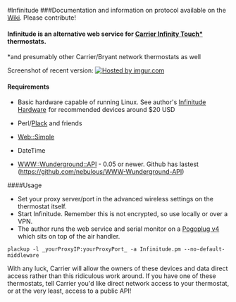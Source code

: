 #Infinitude
###Documentation and information on protocol available on the [Wiki](https://github.com/nebulous/infinitude/wiki). Please contribute!

#### Infinitude is an alternative web service for [Carrier Infinity Touch*](https://github.com/nebulous/infinitude/wiki/Infinity-touch) thermostats.

*and presumably other Carrier/Bryant network thermostats as well

Screenshot of recent version:
<a href="http://imgur.com/s2BrXXt"><img src="http://i.imgur.com/s2BrXXt.png" title="Hosted by imgur.com"/></a>

#### Requirements

 * Basic hardware capable of running Linux. See author's <a target="_blank" href="http://www.amazon.com/Infinitude-hardware/lm/R2G4T8HWC1AQDK/?_encoding=UTF8&camp=1789&creative=390957&linkCode=ur2&tag=sbec-20&linkId=THB3EP6RU76EIXOA">Infinitude Hardware</a><img src="https://ir-na.amazon-adsystem.com/e/ir?t=sbec-20&l=ur2&o=1" width="1" height="1" border="0" alt="" style="border:none !important; margin:0px !important;" /> for recommended devices around $20 USD

 * Perl/[Plack](https://github.com/miyagawa/Plack) and friends
 * [Web::Simple](https://metacpan.org/module/Web::Simple)
 * DateTime
 * [WWW::Wunderground::API](https://metacpan.org/module/WWW::Wunderground::API)  - 0.05 or newer. Github has lastest (https://github.com/nebulous/WWW-Wunderground-API)

####Usage 
 * Set your proxy server/port in the advanced wireless settings on the thermostat itself. 
 * Start Infinitude. Remember this is not encrypted, so use locally or over a VPN.
 *   The author runs the web service and serial monitor on a [Pogoplug v4](http://www.amazon.com/Pogoplug-Series-4-Backup-Device/dp/B006I5MKZY/ref=sr_1_1?ie=UTF8&tag=sbhq-20&qid=1415825203&sr=8-1&keywords=pogoplug) which sits on top of the air handler. 


    plackup -l _yourProxyIP:yourProxyPort_ -a Infinitude.pm --no-default-middleware


With any luck, Carrier will allow the owners of these devices and data direct access rather
than this ridiculous work around. If you have one of these thermostats, tell
Carrier you'd like direct network access to your thermostat, or at the very
least, access to a public API!
